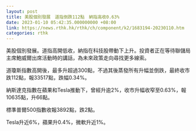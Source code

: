 ```yaml
---
layout: post
title: 美股個別發展　道指倒跌112點　納指高收0.63%
date: 2023-01-10 05:42:35.000000000 +08:00
link: https://news.rthk.hk/rthk/ch/component/k2/1683194-20230110.htm
categories: rthk
---
```


美股個別發展。道指高開低收，納指在科技股帶動下上升。投資者正在等待聯儲局主席鮑威爾出席活動時的講話，為未來政策走向尋找更多線索。

道瓊斯指數高開後，最多升超過300點，不過其後蒸發所有升幅並倒跌，最終收市跌112點，報33517點，跌幅0.34%。

納斯達克指數在蘋果和Tesla推動下，曾經升逾2%，收市升幅收窄至0.63%，報10635點，升66點。

標準普爾500指數收報3892點，跌2點。

Tesla升近6%，蘋果升0.4%，微軟升近1%。
